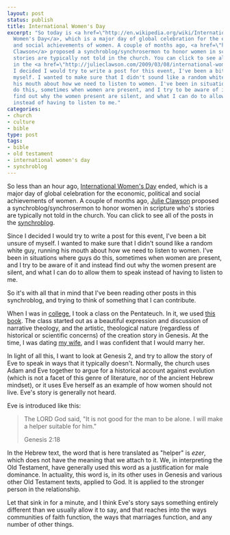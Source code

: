 ```yaml
---
layout: post
status: publish
title: International Women's Day
excerpt: "So today is <a href=\"http://en.wikipedia.org/wiki/International_Women%27s_Day\">International
  Women's Day</a>, which is a major day of global celebration for the economic, political
  and social achievements of women. A couple of months ago, <a href=\"http://julieclawson.com/\">Julie
  Clawson</a> proposed a synchroblog/synchrosermon to honor women in scripture who's
  stories are typically not told in the church. You can click to see all of the posts
  in the <a href=\"http://julieclawson.com/2009/03/08/international-womens-day-posts/\">synchroblog</a>.\r\n\r\nSince
  I decided I would try to write a post for this event, I've been a bit unsure of
  myself. I wanted to make sure that I didn't sound like a random white guy, running
  his mouth about how we need to listen to women. I've been in situations where guys
  do this, sometimes when women are present, and I try to be aware of it and instead
  find out why the women present are silent, and what I can do to allow them to speak
  instead of having to listen to me."
categories:
- church
- culture
- bible
type: post
tags:
- bible
- old testament
- international women's day
- synchroblog
---
```

So less than an hour ago, <a href="http://en.wikipedia.org/wiki/International_Women%27s_Day">International Women's Day</a> ended, which is a major day of global celebration for the economic, political and social achievements of women. A couple of months ago, <a href="http://julieclawson.com/">Julie Clawson</a> proposed a synchroblog/synchrosermon to honor women in scripture who's stories are typically not told in the church. You can click to see all of the posts in the <a href="http://julieclawson.com/2009/03/08/international-womens-day-posts/">synchroblog</a>.

Since I decided I would try to write a post for this event, I've been a bit unsure of myself. I wanted to make sure that I didn't sound like a random white guy, running his mouth about how we need to listen to women. I've been in situations where guys do this, sometimes when women are present, and I try to be aware of it and instead find out why the women present are silent, and what I can do to allow them to speak instead of having to listen to me.

So it's with all that in mind that I've been reading other posts in this synchroblog, and trying to think of something that I can contribute.

When I was in <a href="http://www.seuniversity.edu/">college</a>, I took a class on the Pentateuch. In it, we used <a href="http://www.amazon.com/gp/product/0801027160?ie=UTF8&amp;tag=jonathanstega-20&amp;linkCode=as2&amp;camp=1789&amp;creative=390957&amp;creativeASIN=0801027160">this book</a>. The class started out as a beautiful expression and discussion of narrative theology, and the artistic, theological nature (regardless of historical or scientific concerns) of the creation story in Genesis. At the time, I was dating <a href="http://kierastegall.com/">my wife</a>, and I was confident that I would marry her.

In light of all this, I want to look at Genesis 2, and try to allow the story of Eve to speak in ways that it typically doesn't. Normally, the church uses Adam and Eve together to argue for a historical account against evolution (which is not a facet of this genre of literature, nor of the ancient Hebrew mindset), or it uses Eve herself as an example of how women should not live. Eve's story is generally not heard.

Eve is introduced like this:
<blockquote cite="Genesis 2:18"><p>The LORD God said, "It is not good for the man to be alone. I will make a helper suitable for him."</p><p>Genesis 2:18</p></blockquote>
In the Hebrew text, the word that is here translated as "helper" is <em>ezer</em>, which does not have the meaning that we attach to it. We, in interpreting the Old Testament, have generally used this word as a justification for male dominance. In actuality, this word is, in its other uses in Genesis and various other Old Testament texts, applied to God. It is applied to the stronger person in the relationship.

Let that sink in for a minute, and I think Eve's story says something entirely different than we usually allow it to say, and that reaches into the ways communities of faith function, the ways that marriages function, and any number of other things.
